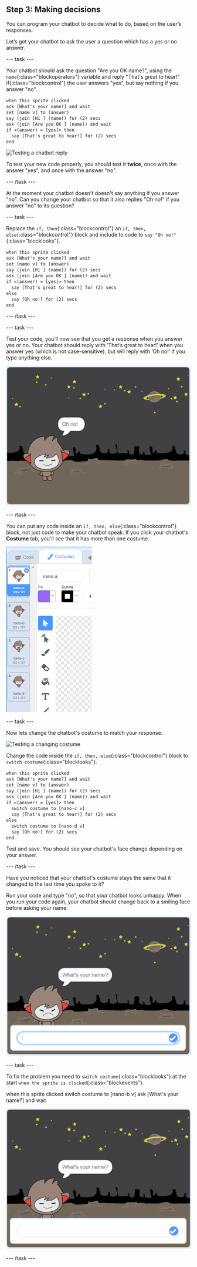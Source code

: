 ## Step 3: Making decisions

You can program your chatbot to decide what to do, based on the user’s responses.

Let’s get your chatbot to ask the user a question which has a yes or no answer.

--- task ---

Your chatbot should ask the question "Are you OK name?", using the `name`{:class="blockoperators"} variable and reply "That's great to hear!" if{:class="blockcontrol"} the user answers "yes", but say nothing if you answer "no".


```blocks
when this sprite clicked
ask [What's your name?] and wait
set [name v] to (answer)
say (join [Hi ] (name)) for (2) secs
ask (join [Are you OK ] (name)) and wait
if <(answer) = [yes]> then 
  say [That's great to hear!] for (2) secs
end
```

![Testing a chatbot reply](images/chatbot-if-test.png)

To test your new code properly, you should test it __twice__, once with the answer "yes", and once with the answer "no".

--- /task ---

At the moment your chatbot doesn't doesn't say anything if you answer "no". Can you change your chatbot so that it also replies "Oh no!" if you answer "no" to its question?

--- task ---

Replace the `if, then`{:class="blockcontrol"} an `if, then, else`{:class="blockcontrol"} block and include to code to `say "Oh no!"`{:class="blocklooks"}.

```blocks
when this sprite clicked
ask [What's your name?] and wait
set [name v] to (answer)
say (join [Hi ] (name)) for (2) secs
ask (join [Are you OK ] (name)) and wait
if <(answer) = [yes]> then 
  say [That's great to hear!] for (2) secs
else 
  say [Oh no!] for (2) secs
end
```

--- /task ---


--- task ---

Test your code, you’ll now see that you get a response when you answer yes or no. Your chatbot should reply with ‘That’s great to hear!’ when you answer yes (which is not case-sensitive), but will reply with ‘Oh no!’ if you type anything else.

![Testing a yes/no reply](images/chatbot-if-else-test.png)

--- /task ---

You can put any code inside an `if, then, else`{:class="blockcontrol"} block, not just code to make your chatbot speak. If you click your chatbot's **Costume** tab, you'll see that it has more than one costume.

![chatbot costumes](images/chatbot-costume-view.png)

--- task ---

Now lets change the chatbot's costume to match your response.

![Testing a changing costume](images/chatbot-costume-test.png)

Change the code inside the `if, then, else`{:class="blockcontrol"} block to `switch costume`{:class="blocklooks"}.

```blocks
when this sprite clicked
ask [What's your name?] and wait
set [name v] to (answer)
say (join [Hi ] (name)) for (2) secs
ask (join [Are you OK ] (name)) and wait
if <(answer) = [yes]> then 
  switch costume to [nano-c v]
  say [That's great to hear!] for (2) secs
else 
  switch costume to [nano-d v]
  say [Oh no!] for (2) secs
end
```

Test and save. You should see your chatbot's face change depending on your answer.


--- /task ---

Have you noticed that your chatbot's costume stays the same that it changed to the last time you spoke to it? 

Run your code and type "no", so that your chatbot looks unhappy. When you run your code again, your chatbot should change back to a smiling face before asking your name.

![Costume bug](images/chatbot-costume-bug-test.png)

--- task ---

To fix the problem you need to `switch costume`{:class="blocklooks"} at the start `when the sprite is clicked`{:class="blockevents"}.

when this sprite clicked
switch costume to [nano-b v]
ask [What's your name?] and wait

![Testing a costume fix](images/chatbot-costume-fix-test.png)

--- /task ---

